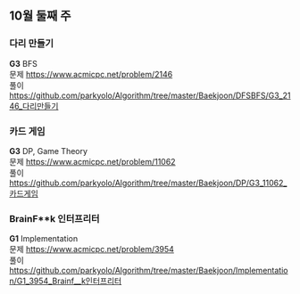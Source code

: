 ## 10월 둘째 주
### 다리 만들기
**G3** BFS  
문제 https://www.acmicpc.net/problem/2146  
풀이 https://github.com/parkyolo/Algorithm/tree/master/Baekjoon/DFSBFS/G3_2146_다리만들기  

### 카드 게임
**G3** DP, Game Theory  
문제 https://www.acmicpc.net/problem/11062  
풀이 https://github.com/parkyolo/Algorithm/tree/master/Baekjoon/DP/G3_11062_카드게임  

### BrainF**k 인터프리터
**G1** Implementation  
문제 https://www.acmicpc.net/problem/3954  
풀이 https://github.com/parkyolo/Algorithm/tree/master/Baekjoon/Implementation/G1_3954_Brainf__k인터프리터  